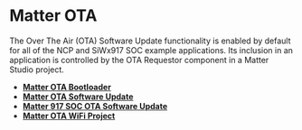 # Matter OTA

The Over The Air (OTA) Software Update functionality is enabled by default for all of the NCP and SiWx917 SOC example applications. Its inclusion in an application is controlled by the OTA Requestor component in a Matter Studio project.

- [**Matter OTA Bootloader**](./01-ota-bootloader.md)
- [**Matter OTA Software Update**](./02-ota-software-update.md)
- [**Matter 917 SOC OTA Software Update**](./04-ota-software-update-soc.md)
- [**Matter OTA WiFi Project**](./05-build-ota-application-using-studio.md)

